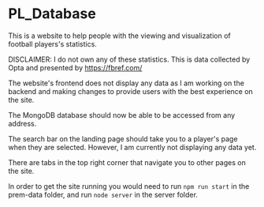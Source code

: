# PL_Database
This is a website to help people with the viewing and visualization of football players's statistics.

DISCLAIMER: I do not own any of these statistics. This is data collected by Opta and presented by https://fbref.com/ 

The website's frontend does not display any data as I am working on the backend and making changes to provide users with the best experience on the site. 

The MongoDB database should now be able to be accessed from any address.

The search bar on the landing page should take you to a player's page when they are selected. However, I am currently not displaying any data yet.

There are tabs in the top right corner that navigate you to other pages on the site.

In order to get the site running you would need to run `npm run start` in the prem-data folder, and run `node server` in the server folder.
